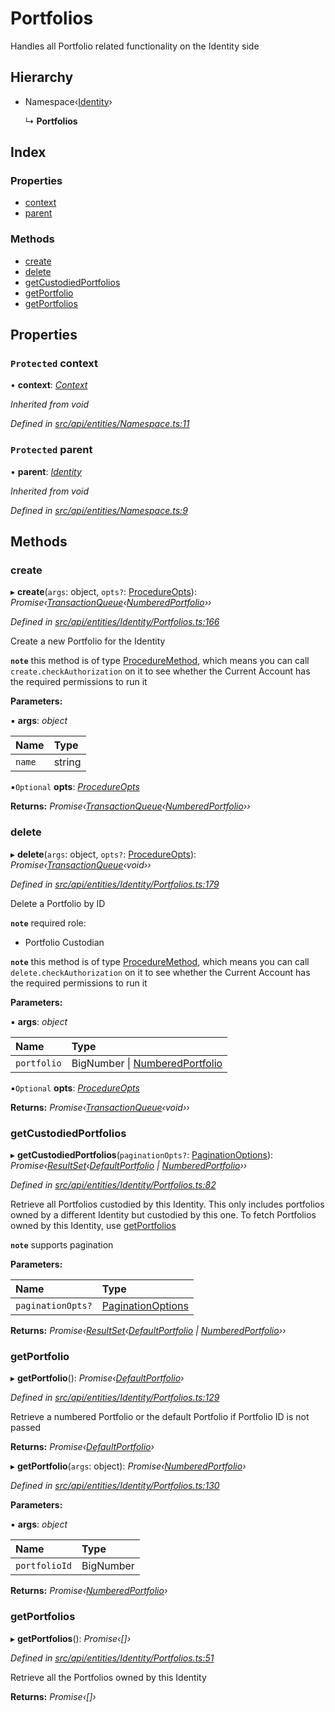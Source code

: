 # Portfolios

Handles all Portfolio related functionality on the Identity side

## Hierarchy

* Namespace‹[Identity](identity.md)›

  ↳ **Portfolios**

## Index

### Properties

* [context](portfolios.md#protected-context)
* [parent](portfolios.md#protected-parent)

### Methods

* [create](portfolios.md#create)
* [delete](portfolios.md#delete)
* [getCustodiedPortfolios](portfolios.md#getcustodiedportfolios)
* [getPortfolio](portfolios.md#getportfolio)
* [getPortfolios](portfolios.md#getportfolios)

## Properties

### `Protected` context

• **context**: [_Context_](context.md)

_Inherited from void_

_Defined in_ [_src/api/entities/Namespace.ts:11_](https://github.com/PolymathNetwork/polymesh-sdk/blob/7362b318/src/api/entities/Namespace.ts#L11)

### `Protected` parent

• **parent**: [_Identity_](identity.md)

_Inherited from void_

_Defined in_ [_src/api/entities/Namespace.ts:9_](https://github.com/PolymathNetwork/polymesh-sdk/blob/7362b318/src/api/entities/Namespace.ts#L9)

## Methods

### create

▸ **create**\(`args`: object, `opts?`: [ProcedureOpts](../interfaces/procedureopts.md)\): _Promise‹_[_TransactionQueue_](transactionqueue.md)_‹_[_NumberedPortfolio_](numberedportfolio.md)_››_

_Defined in_ [_src/api/entities/Identity/Portfolios.ts:166_](https://github.com/PolymathNetwork/polymesh-sdk/blob/7362b318/src/api/entities/Identity/Portfolios.ts#L166)

Create a new Portfolio for the Identity

**`note`** this method is of type [ProcedureMethod](../interfaces/proceduremethod.md), which means you can call `create.checkAuthorization` on it to see whether the Current Account has the required permissions to run it

**Parameters:**

▪ **args**: _object_

| Name | Type |
| :--- | :--- |
| `name` | string |

▪`Optional` **opts**: [_ProcedureOpts_](../interfaces/procedureopts.md)

**Returns:** _Promise‹_[_TransactionQueue_](transactionqueue.md)_‹_[_NumberedPortfolio_](numberedportfolio.md)_››_

### delete

▸ **delete**\(`args`: object, `opts?`: [ProcedureOpts](../interfaces/procedureopts.md)\): _Promise‹_[_TransactionQueue_](transactionqueue.md)_‹void››_

_Defined in_ [_src/api/entities/Identity/Portfolios.ts:179_](https://github.com/PolymathNetwork/polymesh-sdk/blob/7362b318/src/api/entities/Identity/Portfolios.ts#L179)

Delete a Portfolio by ID

**`note`** required role:

* Portfolio Custodian

**`note`** this method is of type [ProcedureMethod](../interfaces/proceduremethod.md), which means you can call `delete.checkAuthorization` on it to see whether the Current Account has the required permissions to run it

**Parameters:**

▪ **args**: _object_

| Name | Type |
| :--- | :--- |
| `portfolio` | BigNumber \| [NumberedPortfolio](numberedportfolio.md) |

▪`Optional` **opts**: [_ProcedureOpts_](../interfaces/procedureopts.md)

**Returns:** _Promise‹_[_TransactionQueue_](transactionqueue.md)_‹void››_

### getCustodiedPortfolios

▸ **getCustodiedPortfolios**\(`paginationOpts?`: [PaginationOptions](../interfaces/paginationoptions.md)\): _Promise‹_[_ResultSet_](../interfaces/resultset.md)_‹_[_DefaultPortfolio_](defaultportfolio.md) _\|_ [_NumberedPortfolio_](numberedportfolio.md)_››_

_Defined in_ [_src/api/entities/Identity/Portfolios.ts:82_](https://github.com/PolymathNetwork/polymesh-sdk/blob/7362b318/src/api/entities/Identity/Portfolios.ts#L82)

Retrieve all Portfolios custodied by this Identity. This only includes portfolios owned by a different Identity but custodied by this one. To fetch Portfolios owned by this Identity, use [getPortfolios](portfolios.md#getportfolios)

**`note`** supports pagination

**Parameters:**

| Name | Type |
| :--- | :--- |
| `paginationOpts?` | [PaginationOptions](../interfaces/paginationoptions.md) |

**Returns:** _Promise‹_[_ResultSet_](../interfaces/resultset.md)_‹_[_DefaultPortfolio_](defaultportfolio.md) _\|_ [_NumberedPortfolio_](numberedportfolio.md)_››_

### getPortfolio

▸ **getPortfolio**\(\): _Promise‹_[_DefaultPortfolio_](defaultportfolio.md)_›_

_Defined in_ [_src/api/entities/Identity/Portfolios.ts:129_](https://github.com/PolymathNetwork/polymesh-sdk/blob/7362b318/src/api/entities/Identity/Portfolios.ts#L129)

Retrieve a numbered Portfolio or the default Portfolio if Portfolio ID is not passed

**Returns:** _Promise‹_[_DefaultPortfolio_](defaultportfolio.md)_›_

▸ **getPortfolio**\(`args`: object\): _Promise‹_[_NumberedPortfolio_](numberedportfolio.md)_›_

_Defined in_ [_src/api/entities/Identity/Portfolios.ts:130_](https://github.com/PolymathNetwork/polymesh-sdk/blob/7362b318/src/api/entities/Identity/Portfolios.ts#L130)

**Parameters:**

▪ **args**: _object_

| Name | Type |
| :--- | :--- |
| `portfolioId` | BigNumber |

**Returns:** _Promise‹_[_NumberedPortfolio_](numberedportfolio.md)_›_

### getPortfolios

▸ **getPortfolios**\(\): _Promise‹\[\]›_

_Defined in_ [_src/api/entities/Identity/Portfolios.ts:51_](https://github.com/PolymathNetwork/polymesh-sdk/blob/7362b318/src/api/entities/Identity/Portfolios.ts#L51)

Retrieve all the Portfolios owned by this Identity

**Returns:** _Promise‹\[\]›_


